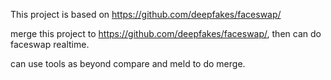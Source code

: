This project is based on https://github.com/deepfakes/faceswap/

merge this project to https://github.com/deepfakes/faceswap/, then can do faceswap realtime.

can use tools as beyond compare and meld to do merge.
